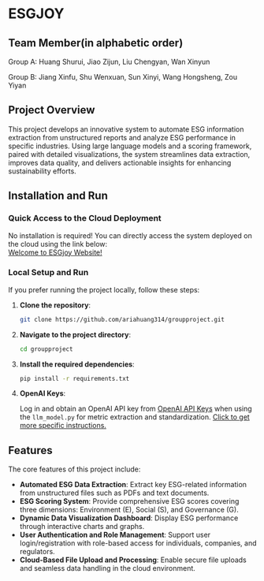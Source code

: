 # ESGJOY

## Team Member(in alphabetic order)
Group A: Huang Shurui, Jiao Zijun, Liu Chengyan, Wan Xinyun

Group B: Jiang Xinfu, Shu Wenxuan, Sun Xinyi, Wang Hongsheng, Zou Yiyan

## Project Overview
  This project develops an innovative system to automate ESG information extraction from unstructured reports and analyze ESG performance in specific industries. Using large language models and a scoring framework, paired with detailed visualizations, the system streamlines data extraction, improves data quality, and delivers actionable insights for enhancing sustainability efforts.
  
## Installation and Run

### Quick Access to the Cloud Deployment

No installation is required! You can directly access the system deployed on the cloud using the link below:  
[Welcome to ESGjoy Website!](http://43.156.233.50:5001/)

### Local Setup and Run

If you prefer running the project locally, follow these steps:

1. **Clone the repository**:

   ```bash
   git clone https://github.com/ariahuang314/groupproject.git
   ```
2. **Navigate to the project directory**:

   ```bash
   cd groupproject
   ```
3. **Install the required dependencies**:

   ```bash
   pip install -r requirements.txt
   ```
4. **OpenAI Keys**:

   Log in and obtain an OpenAI API key from [OpenAI API Keys](https://platform.openai.com/settings/organization/api-keys) when using the `llm_model.py` for metric extraction and standardization. [Click to get more specific instructions.](https://github.com/ariahuang314/groupproject/wiki/8-API-Keys)

## Features

The core features of this project include:

- **Automated ESG Data Extraction**: Extract key ESG-related information from unstructured files such as PDFs and text documents.
- **ESG Scoring System**: Provide comprehensive ESG scores covering three dimensions: Environment (E), Social (S), and Governance (G).
- **Dynamic Data Visualization Dashboard**: Display ESG performance through interactive charts and graphs.
- **User Authentication and Role Management**: Support user login/registration with role-based access for individuals, companies, and regulators.
- **Cloud-Based File Upload and Processing**: Enable secure file uploads and seamless data handling in the cloud environment.
